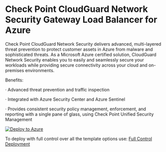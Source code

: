 # Check Point CloudGuard Network Security Gateway Load Balancer for Azure

Check Point CloudGuard Network Security delivers advanced, multi-layered threat prevention to protect customer assets in Azure from malware and sophisticated threats. As a Microsoft Azure certified solution, CloudGuard Network Security enables you to easily and seamlessly secure your workloads while providing secure connectivity across your cloud and on-premises environments.

Benefits:

· Advanced threat prevention and traffic inspection

· Integrated with Azure Security Center and Azure Sentinel

· Provides consistent security policy management, enforcement, and reporting with a single pane of glass, using Check Point Unified Security Management


<a href="https://portal.azure.cn/#create/Microsoft.Template/uri/https%3A%2F%2Fraw.githubusercontent.com%2Flyqwaterway%2FCloudGuardChina%2FChina%2FChina%2Fazure%2ftemplates%2Fmarketplace-gateway-load-balancer%2FmainTemplate.json/createUIDefinitionUri/https%3A%2F%2Fraw.githubusercontent.com%2Flyqwaterway%2FCloudGuardChina%2FChina%2FChina%2Fazure%2ftemplates%2Fmarketplace-gateway-load-balancer%2FcreateUiDefinition.json
">
 <img src="https://aka.ms/deploytoazurebutton" alt="Deploy to Azure" />
</a>


To deploy with full control over all the template options use: [Full Control Deployment](https://portal.azure.cn/#create/Microsoft.Template/uri/https%3A%2F%2Fraw.githubusercontent.com%2Flyqwaterway%2FCloudGuardChina%2FChina%2FChina%2Fazure%2ftemplates%2Fmarketplace-gateway-load-balancer%2FmainTemplate.json)


